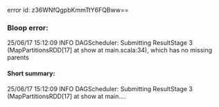 error id: z36WNfQgpbKmmTtY6FQBww==
### Bloop error:

25/06/17 15:12:09 INFO DAGScheduler: Submitting ResultStage 3 (MapPartitionsRDD[17] at show at main.scala:34), which has no missing parents
#### Short summary: 

25/06/17 15:12:09 INFO DAGScheduler: Submitting ResultStage 3 (MapPartitionsRDD[17] at show at main....